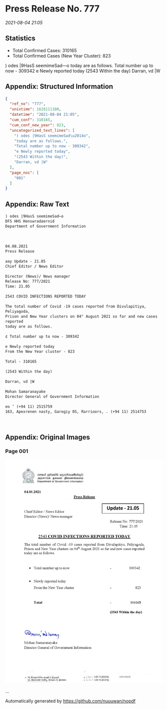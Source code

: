 
# Press Release No. 777
*2021-08-04 21:05*
## Statistics
* Total Confirmed Cases: 310165
* Total Confirmed Cases (New Year Cluster): 823


) odes |9HasS seemimeSad—o
today are as follows.
Total number up to now - 309342
e Newly reported today
(2543 Within the day)
Darran, vd |W

## Appendix: Structured Information
```json
{
  "ref_no": "777",
  "unixtime": 1628111100,
  "datetime": "2021-08-04 21:05",
  "cum_conf": 310165,
  "cum_conf_new_year": 823,
  "uncategorized_text_lines": [
    ") odes |9HasS seemimeSad\u2014o",
    "today are as follows.",
    "Total number up to now - 309342",
    "e Newly reported today",
    "(2543 Within the day)",
    "Darran, vd |W"
  ],
  "page_nos": [
    "001"
  ]
}
```

## Appendix: Raw Text
```text
) odes |9HasS seemimeSad—o
DFS HHS Henswradaernid
Department of Government Information

 

04.08.2021
Press Release

aay Update - 21.05
Chief Editor / News Editor

Director (News)/ News manager
Release No: 777/2021
Time: 21.05

2543 COVID INFECTIONS REPORTED TODAY

The total number of Covid -19 cases reported from Divulapitiya, Peliyagoda,
Prison and New Year clusters on 04" August 2021 so far and new cases reported
today are as follows.

¢ Total number up to now - 309342

e Newly reported today
From the New Year cluster - 823

Total - 310165

(2543 Within the day)

Darran, vd |W

Mohan Samaranayake
Director General of Government Information

eo ’ (+94 11) 2515759
163, Apexrenen nasty, Garogiy 0S, Rarrioors, . (+94 11) 2514753

   

```

## Appendix: Original Images

### Page 001

![page_no](https://raw.githubusercontent.com/nuuuwan/nopdf_data/main/nopdf.dgigovlk.ref777.page001.jpeg)
        

...

Automatically generated by https://github.com/nuuuwan/nopdf

    
    